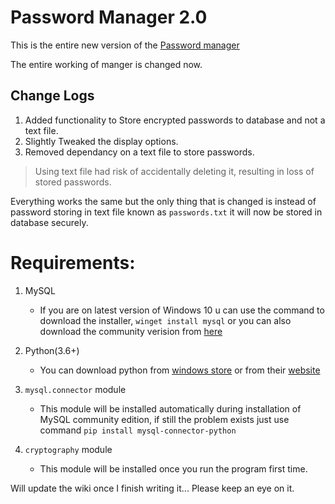 # Password Manager 2.0

This is the entire new version of the [Password manager]("https://github.com/anirudhp06/Password_Manager")

The entire working of manger is changed now.


## Change Logs
1. Added functionality to Store encrypted passwords to database and not a text file.
2. Slightly Tweaked the display options.
3. Removed dependancy on a text file to store passwords.
> Using text file had risk of accidentally deleting it, resulting in loss of stored passwords.

Everything works the same but the only thing that is changed is instead of password storing in text file known as `passwords.txt` it will now be stored in database securely.

# Requirements:
1. MySQL
    - If you are on latest version of Windows 10 u can use the command to download the installer,
     `winget install mysql` or you can also download the community verision from [here]("https://dev.mysql.com/downloads/installer/")
    
2. Python(3.6+)
    - You can download python from [windows store]("https://www.microsoft.com/en-in/p/python-39/9p7qfqmjrfp7") or from their [website]("https://www.python.org/downloads/")


3. `mysql.connector` module
    - This module will be installed automatically during installation of MySQL community edition, if still the problem exists just use command `pip install mysql-connector-python`

4. `cryptography` module
    - This module will be installed once you run the program first time.

    

Will update the wiki once I finish writing it... Please keep an eye on it.